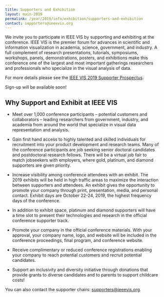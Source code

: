 ```yaml
---
title: Supporters and Exhibition
layout: main-2019
permalink: /year/2019/info/exhibition/supporters-and-exhibition
contact: supporters@ieeevis.org
---
```


We invite you to participate in IEEE VIS by supporting and exhibiting at the conference.  IEEE VIS is the premier forum for advances in scientific and information visualization in academia, science, government, and industry. A full complement of research presentations, tutorials, symposiums, workshops, panels, demonstrations, posters, and exhibitions make this conference one of the largest and most important gatherings researchers and professionals who specialize in the visual analysis of data. 

For more details please see the [IEEE VIS 2019 Supporter Prospectus](VIS_Supporters_Prospectus_2019.pdf).

Sign-up will be available soon!

## Why Support and Exhibit at IEEE VIS

* Meet over 1,000 conference participants – potential customers and collaborators – leading researchers from government, industry, and academia from around the world that specialize in visual data representation and analysis.

* Gain first hand access to highly talented and skilled individuals for recruitment into your product development and research teams. Many of the conference participants are job seeking senior doctoral candidates and postdoctoral research fellows. There will be a virtual job fair to match jobseekers with employers, where gold, platinum, and diamond supporters are given priority.

* Increase visibility among conference attendees with an exhibit. The 2019 exhibits will be held in high traffic areas to maximize the interaction between supporters and attendees. An exhibit gives the opportunity to promote your company through print, presentation, media, and personal contact. Exhibit days are October 22-24, 2019, the highest frequency days of the conference.


* In addition to exhibit space, platinum and diamond supporters will have a time slot to present their technologies and research in the official conference supporter track.

* Promote your company in the official conference materials. With your approval, your company name, logo, and website will be included in the conference proceedings, final program, and conference website. 

* Receive complimentary or reduced conference registrations enabling your company to reach potential customers and recruit potential candidates.

* Support an inclusivity and diversity initiative through donations that provide grants to diverse candidates and to parents to support childcare costs!

You can also contact the supporter chairs: [supporters@ieeevis.org](mailto:supporters@ieeevis.org). 
